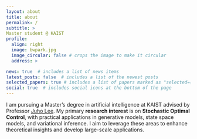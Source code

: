 ```yaml
---
layout: about
title: about
permalink: /
subtitle: >
Master student @ KAIST
profile:
  align: right
  image: bwpark.jpg
  image_circular: false # crops the image to make it circular
  address: >

news: true  # includes a list of news items
latest_posts: false  # includes a list of the newest posts
selected_papers: true # includes a list of papers marked as "selected={true}"
social: true  # includes social icons at the bottom of the page
---
```

I am pursuing a Master’s degree in artificial intelligence at KAIST advised by Professor [Juho Lee](https://juho-lee.github.io/). My primary **research interest** is on **Stochastic Optimal Control**, with practical applications in generative models, state space models, and variational inference. I aim to leverage these areas to enhance theoretical insights and develop large-scale applications.